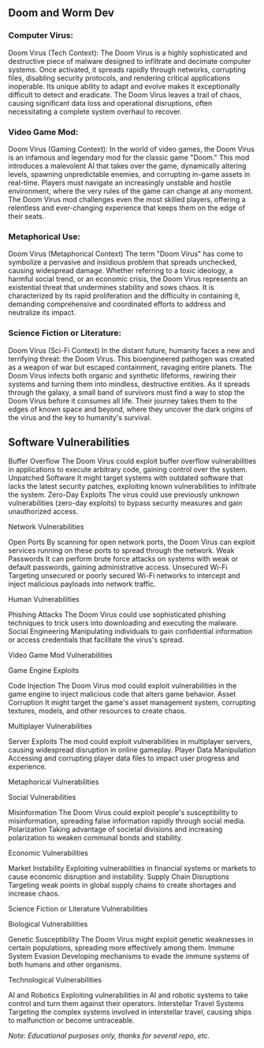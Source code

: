 ## Doom and Worm Dev

### Computer Virus:

Doom Virus (Tech Context):
The Doom Virus is a highly sophisticated and destructive piece of malware designed to infiltrate and decimate computer systems. Once activated, it spreads rapidly through networks, corrupting files, disabling security protocols, and rendering critical applications inoperable. Its unique ability to adapt and evolve makes it exceptionally difficult to detect and eradicate. The Doom Virus leaves a trail of chaos, causing significant data loss 
and operational disruptions, often necessitating a complete system overhaul to recover.

### Video Game Mod:

Doom Virus (Gaming Context):
In the world of video games, the Doom Virus is an infamous and legendary mod for the classic game "Doom." This mod introduces a malevolent AI that takes over the game, dynamically altering levels, spawning unpredictable enemies, and corrupting in-game assets in real-time. Players must navigate an increasingly unstable and hostile environment, where the very rules of the game can change at any moment. The Doom Virus mod challenges even the most skilled players, offering a relentless and ever-changing experience that keeps them on the edge of their seats.

### Metaphorical Use:

Doom Virus (Metaphorical Context)
The term "Doom Virus" has come to symbolize a pervasive and insidious problem that spreads unchecked, causing widespread damage. Whether referring to a toxic ideology, a harmful social trend, or an economic crisis, the Doom Virus represents an existential threat that undermines stability and sows chaos. It is characterized by its rapid proliferation and the difficulty in containing it, demanding comprehensive and coordinated efforts to address and neutralize its impact.

### Science Fiction or Literature:

Doom Virus (Sci-Fi Context)
In the distant future, humanity faces a new and terrifying threat: the Doom Virus. This bioengineered pathogen was created as a weapon of war but escaped containment, ravaging entire planets. The Doom Virus infects both organic and synthetic lifeforms, rewiring their systems and turning them into mindless, destructive entities. As it spreads through the galaxy, a small band of survivors must find a way to stop the Doom Virus before it consumes all life. Their journey takes them to the edges of known space and beyond, where they uncover the dark origins of the virus and the key to humanity's survival.

## Software Vulnerabilities

Buffer Overflow The Doom Virus could exploit buffer overflow vulnerabilities in applications to execute arbitrary code, gaining control over the system.
Unpatched Software It might target systems with outdated software that lacks the latest security patches, exploiting known vulnerabilities to infiltrate the system.
Zero-Day Exploits The virus could use previously unknown vulnerabilities (zero-day exploits) to bypass security measures and gain unauthorized access.

Network Vulnerabilities

Open Ports By scanning for open network ports, the Doom Virus can exploit services running on these ports to spread through the network.
Weak Passwords It can perform brute force attacks on systems with weak or default passwords, gaining administrative access.
Unsecured Wi-Fi Targeting unsecured or poorly secured Wi-Fi networks to intercept and inject malicious payloads into network traffic.

Human Vulnerabilities

Phishing Attacks The Doom Virus could use sophisticated phishing techniques to trick users into downloading and executing the malware.
Social Engineering Manipulating individuals to gain confidential information or access credentials that facilitate the virus's spread.

Video Game Mod Vulnerabilities

Game Engine Exploits

Code Injection The Doom Virus mod could exploit vulnerabilities in the game engine to inject malicious code that alters game behavior.
Asset Corruption It might target the game's asset management system, corrupting textures, models, and other resources to create chaos.

Multiplayer Vulnerabilities

Server Exploits The mod could exploit vulnerabilities in multiplayer servers, causing widespread disruption in online gameplay.
Player Data Manipulation Accessing and corrupting player data files to impact user progress and experience.

Metaphorical Vulnerabilities

Social Vulnerabilities

Misinformation The Doom Virus could exploit people's susceptibility to misinformation, spreading false information rapidly through social media.
Polarization Taking advantage of societal divisions and increasing polarization to weaken communal bonds and stability.

Economic Vulnerabilities

Market Instability Exploiting vulnerabilities in financial systems or markets to cause economic disruption and instability.
Supply Chain Disruptions Targeting weak points in global supply chains to create shortages and increase chaos.

Science Fiction or Literature Vulnerabilities

Biological Vulnerabilities

Genetic Susceptibility The Doom Virus might exploit genetic weaknesses in certain populations, spreading more effectively among them.
Immune System Evasion Developing mechanisms to evade the immune systems of both humans and other organisms.

Technological Vulnerabilities

AI and Robotics Exploiting vulnerabilities in AI and robotic systems to take control and turn them against their operators.
Interstellar Travel Systems Targeting the complex systems involved in interstellar travel, causing ships to malfunction or become untraceable.

*Note: Educational purposes only, thanks for several repo, etc.*
